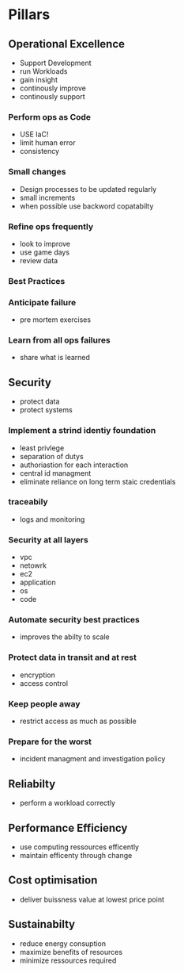 # Pillars
## Operational Excellence
- Support Development
- run Workloads
- gain insight
- continously improve
- continously support
### Perform ops as Code
- USE IaC!
- limit human error
- consistency
### Small changes
- Design processes to be updated regularly
- small increments
- when possible use backword copatabilty
### Refine ops frequently
- look to improve
- use game days
- review data
### Best Practices
### Anticipate failure
- pre mortem exercises
### Learn from all ops failures
- share what is learned
## Security
- protect data
- protect systems
### Implement a strind identiy foundation
- least privlege
- separation of dutys
- authoriastion for each interaction
- central id managment
- eliminate reliance on long term staic credentials
### traceabily
- logs and monitoring
### Security at all layers
- vpc
- netowrk
- ec2
- application
- os
- code
### Automate security best practices
- improves the abilty to scale
### Protect data in transit and at rest
- encryption
- access control
### Keep people away
- restrict access as much as possible
### Prepare for the worst
- incident managment and investigation policy

## Reliabilty
- perform a workload correctly
## Performance Efficiency
- use computing ressources efficently
- maintain efficenty through change
## Cost optimisation
- deliver buissness value at lowest price point
## Sustainabilty
- reduce energy consuption
- maximize benefits of resources
- minimize ressources required